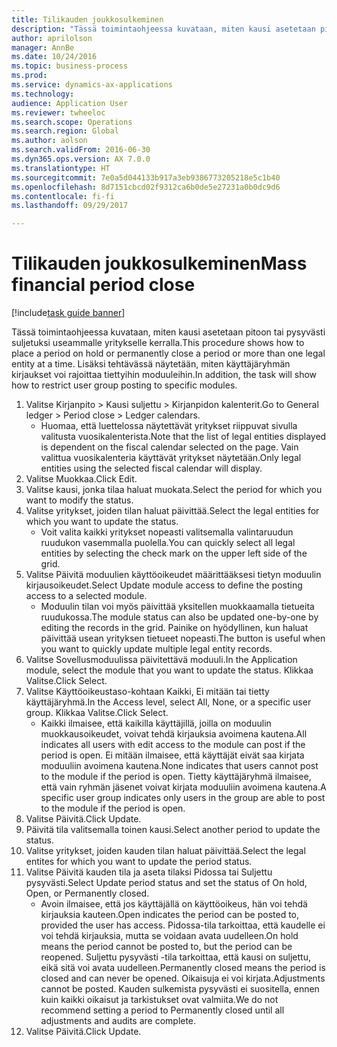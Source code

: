 ```yaml
--- 
title: Tilikauden joukkosulkeminen
description: "Tässä toimintaohjeessa kuvataan, miten kausi asetetaan pitoon tai pysyvästi suljetuksi useammalle yritykselle kerralla."
author: aprilolson
manager: AnnBe
ms.date: 10/24/2016
ms.topic: business-process
ms.prod: 
ms.service: dynamics-ax-applications
ms.technology: 
audience: Application User
ms.reviewer: twheeloc
ms.search.scope: Operations
ms.search.region: Global
ms.author: aolson
ms.search.validFrom: 2016-06-30
ms.dyn365.ops.version: AX 7.0.0
ms.translationtype: HT
ms.sourcegitcommit: 7e0a5d044133b917a3eb9386773205218e5c1b40
ms.openlocfilehash: 8d7151cbcd02f9312ca6b0de5e27231a0b0dc9d6
ms.contentlocale: fi-fi
ms.lasthandoff: 09/29/2017

---
```

# <a name="mass-financial-period-close"></a><span data-ttu-id="eb575-103">Tilikauden joukkosulkeminen</span><span class="sxs-lookup"><span data-stu-id="eb575-103">Mass financial period close</span></span>

[!include[task guide banner](../../includes/task-guide-banner.md)]

<span data-ttu-id="eb575-104">Tässä toimintaohjeessa kuvataan, miten kausi asetetaan pitoon tai pysyvästi suljetuksi useammalle yritykselle kerralla.</span><span class="sxs-lookup"><span data-stu-id="eb575-104">This procedure shows how to place a period on hold or permanently close a period or more than one legal entity at a time.</span></span> <span data-ttu-id="eb575-105">Lisäksi tehtävässä näytetään, miten käyttäjäryhmän kirjaukset voi rajoittaa tiettyihin moduuleihin.</span><span class="sxs-lookup"><span data-stu-id="eb575-105">In addition, the task will show how to restrict user group posting to specific modules.</span></span>

1. <span data-ttu-id="eb575-106">Valitse Kirjanpito > Kausi suljettu > Kirjanpidon kalenterit.</span><span class="sxs-lookup"><span data-stu-id="eb575-106">Go to General ledger > Period close > Ledger calendars.</span></span>
    * <span data-ttu-id="eb575-107">Huomaa, että luettelossa näytettävät yritykset riippuvat sivulla valitusta vuosikalenterista.</span><span class="sxs-lookup"><span data-stu-id="eb575-107">Note that the list of legal entities displayed is dependent on the fiscal calendar selected on the page.</span></span> <span data-ttu-id="eb575-108">Vain valittua vuosikalenteria käyttävät yritykset näytetään.</span><span class="sxs-lookup"><span data-stu-id="eb575-108">Only legal entities using the selected fiscal calendar will display.</span></span>  
2. <span data-ttu-id="eb575-109">Valitse Muokkaa.</span><span class="sxs-lookup"><span data-stu-id="eb575-109">Click Edit.</span></span>
3. <span data-ttu-id="eb575-110">Valitse kausi, jonka tilaa haluat muokata.</span><span class="sxs-lookup"><span data-stu-id="eb575-110">Select the period for which you want to modify the status.</span></span>
4. <span data-ttu-id="eb575-111">Valitse yritykset, joiden tilan haluat päivittää.</span><span class="sxs-lookup"><span data-stu-id="eb575-111">Select the legal entities for which you want to update the status.</span></span>
    * <span data-ttu-id="eb575-112">Voit valita kaikki yritykset nopeasti valitsemalla valintaruudun ruudukon vasemmalla puolella.</span><span class="sxs-lookup"><span data-stu-id="eb575-112">You can quickly select all legal entities  by selecting the check mark on the upper left side of the grid.</span></span>  
5. <span data-ttu-id="eb575-113">Valitse Päivitä moduulien käyttöoikeudet määrittääksesi tietyn moduulin kirjausoikeudet.</span><span class="sxs-lookup"><span data-stu-id="eb575-113">Select Update module access to define the posting access to a selected module.</span></span>
    * <span data-ttu-id="eb575-114">Moduulin tilan voi myös päivittää yksitellen muokkaamalla tietueita ruudukossa.</span><span class="sxs-lookup"><span data-stu-id="eb575-114">The module status can also be updated one-by-one by editing the records in the grid.</span></span> <span data-ttu-id="eb575-115">Painike on hyödyllinen, kun haluat päivittää usean yrityksen tietueet nopeasti.</span><span class="sxs-lookup"><span data-stu-id="eb575-115">The button is useful when you want to quickly update multiple legal entity records.</span></span>  
6. <span data-ttu-id="eb575-116">Valitse Sovellusmoduulissa päivitettävä moduuli.</span><span class="sxs-lookup"><span data-stu-id="eb575-116">In the Application module, select the module that you want to update the status.</span></span> <span data-ttu-id="eb575-117">Klikkaa Valitse.</span><span class="sxs-lookup"><span data-stu-id="eb575-117">Click Select.</span></span>
7. <span data-ttu-id="eb575-118">Valitse Käyttöoikeustaso-kohtaan Kaikki, Ei mitään tai tietty käyttäjäryhmä.</span><span class="sxs-lookup"><span data-stu-id="eb575-118">In the Access level, select All, None, or a specific user group.</span></span> <span data-ttu-id="eb575-119">Klikkaa Valitse.</span><span class="sxs-lookup"><span data-stu-id="eb575-119">Click Select.</span></span>
    * <span data-ttu-id="eb575-120">Kaikki ilmaisee, että kaikilla käyttäjillä, joilla on moduulin muokkausoikeudet, voivat tehdä kirjauksia avoimena kautena.</span><span class="sxs-lookup"><span data-stu-id="eb575-120">All indicates all users with edit access to the module can post if the period is open.</span></span> <span data-ttu-id="eb575-121">Ei mitään ilmaisee, että käyttäjät eivät saa kirjata moduuliin avoimena kautena.</span><span class="sxs-lookup"><span data-stu-id="eb575-121">None indicates that users cannot post to the module if the period is open.</span></span> <span data-ttu-id="eb575-122">Tietty käyttäjäryhmä ilmaisee, että vain ryhmän jäsenet voivat kirjata moduuliin avoimena kautena.</span><span class="sxs-lookup"><span data-stu-id="eb575-122">A specific user group indicates only users in the group are able to post to the module if the period is open.</span></span>  
8. <span data-ttu-id="eb575-123">Valitse Päivitä.</span><span class="sxs-lookup"><span data-stu-id="eb575-123">Click Update.</span></span>
9. <span data-ttu-id="eb575-124">Päivitä tila valitsemalla toinen kausi.</span><span class="sxs-lookup"><span data-stu-id="eb575-124">Select another period to update the status.</span></span>
10. <span data-ttu-id="eb575-125">Valitse yritykset, joiden kauden tilan haluat päivittää.</span><span class="sxs-lookup"><span data-stu-id="eb575-125">Select the legal entites for which you want to update the period status.</span></span>
11. <span data-ttu-id="eb575-126">Valitse Päivitä kauden tila ja aseta tilaksi Pidossa tai Suljettu pysyvästi.</span><span class="sxs-lookup"><span data-stu-id="eb575-126">Select Update period status and set the status of On hold, Open, or Permanently closed.</span></span>
    * <span data-ttu-id="eb575-127">Avoin ilmaisee, että jos käyttäjällä on käyttöoikeus, hän voi tehdä kirjauksia kauteen.</span><span class="sxs-lookup"><span data-stu-id="eb575-127">Open indicates the period can be posted to, provided the user has access.</span></span> <span data-ttu-id="eb575-128">Pidossa-tila tarkoittaa, että kaudelle ei voi tehdä kirjauksia, mutta se voidaan avata uudelleen.</span><span class="sxs-lookup"><span data-stu-id="eb575-128">On hold means the period cannot be posted to, but the period can be reopened.</span></span> <span data-ttu-id="eb575-129">Suljettu pysyvästi -tila tarkoittaa, että kausi on suljettu, eikä sitä voi avata uudelleen.</span><span class="sxs-lookup"><span data-stu-id="eb575-129">Permanently closed means the period is closed and can never be opened.</span></span> <span data-ttu-id="eb575-130">Oikaisuja ei voi kirjata.</span><span class="sxs-lookup"><span data-stu-id="eb575-130">Adjustments cannot be posted.</span></span> <span data-ttu-id="eb575-131">Kauden sulkemista pysyvästi ei suositella, ennen kuin kaikki oikaisut ja tarkistukset ovat valmiita.</span><span class="sxs-lookup"><span data-stu-id="eb575-131">We do not recommend setting a period to Permanently closed until all adjustments and audits are complete.</span></span>  
12. <span data-ttu-id="eb575-132">Valitse Päivitä.</span><span class="sxs-lookup"><span data-stu-id="eb575-132">Click Update.</span></span>


